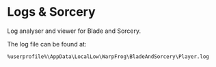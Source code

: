 # Logs & Sorcery

Log analyser and viewer for Blade and Sorcery.

The log file can be found at:

```
%userprofile%\AppData\LocalLow\WarpFrog\BladeAndSorcery\Player.log
```
